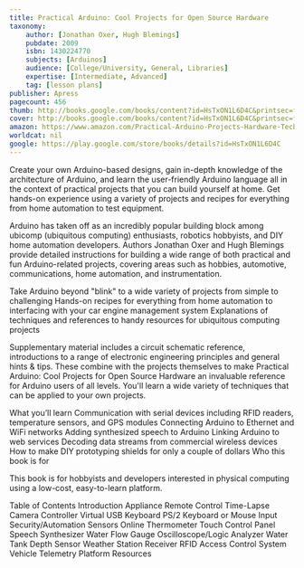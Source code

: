 ```yaml
---
title: Practical Arduino: Cool Projects for Open Source Hardware
taxonomy:
	author: [Jonathan Oxer, Hugh Blemings]
	pubdate: 2009
	isbn: 1430224770
	subjects: [Arduinos]
	audience: [College/University, General, Libraries]
	expertise: [Intermediate, Advanced]
	tag: [lesson plans]
publisher: Apress
pagecount: 456
thumb: http://books.google.com/books/content?id=HsTxON1L6D4C&printsec=frontcover&img=1&zoom=1&imgtk=AFLRE71hptcCtVW4roBEtwC4iJ3gf5A3qJ6WqCSn9b5jeiW2OE1zSrii0ZTdS554MWsJXh4VNmdiqu7Ff9SC9ymg6Xcp6nA7OUNQpWPyVxUPiyXw61GZNSXlOp6MNjTnY5Cf1PAL-xcA&source=gbs_api
cover: http://books.google.com/books/content?id=HsTxON1L6D4C&printsec=frontcover&img=1&zoom=1&imgtk=AFLRE71hptcCtVW4roBEtwC4iJ3gf5A3qJ6WqCSn9b5jeiW2OE1zSrii0ZTdS554MWsJXh4VNmdiqu7Ff9SC9ymg6Xcp6nA7OUNQpWPyVxUPiyXw61GZNSXlOp6MNjTnY5Cf1PAL-xcA&source=gbs_api
amazon: https://www.amazon.com/Practical-Arduino-Projects-Hardware-Technology/dp/1430224770
worldcat: nil
google: https://play.google.com/store/books/details?id=HsTxON1L6D4C
---
```

<p>Create your own Arduino-based designs, gain in-depth knowledge of the architecture of Arduino, and learn the user-friendly Arduino language all in the context of practical projects that you can build yourself at home. Get hands-on experience using a variety of projects and recipes for everything from home automation to test equipment.</p> <p>Arduino has taken off as an incredibly popular building block among ubicomp (ubiquitous computing) enthusiasts, robotics hobbyists, and DIY home automation developers. Authors Jonathan Oxer and Hugh Blemings provide detailed instructions for building a wide range of both practical and fun Arduino-related projects, covering areas such as hobbies, automotive, communications, home automation, and instrumentation.</p>  Take Arduino beyond &quot;blink&quot; to a wide variety of projects from simple to challenging  Hands-on recipes for everything from home automation to interfacing with your car engine management system  Explanations of techniques and references to handy resources for ubiquitous computing projects   <p>Supplementary material includes a circuit schematic reference, introductions to a range of electronic engineering principles and general hints &amp; tips. These combine with the projects themselves to make Practical Arduino: Cool Projects for Open Source Hardware an invaluable reference for Arduino users of all levels. You'll learn a wide variety of techniques that can be applied to your own projects.</p> What you’ll learn Communication with serial devices including RFID readers, temperature sensors, and GPS modules  Connecting Arduino to Ethernet and WiFi networks  Adding synthesized speech to Arduino  Linking Arduino to web services  Decoding data streams from commercial wireless devices  How to make DIY prototyping shields for only a couple of dollars   Who this book is for<p>This book is for hobbyists and developers interested in physical computing using a low-cost, easy-to-learn platform.</p> <p> </p> Table of Contents Introduction  Appliance Remote Control  Time-Lapse Camera Controller  Virtual USB Keyboard  PS/2 Keyboard or Mouse Input  Security/Automation Sensors  Online Thermometer  Touch Control Panel  Speech Synthesizer  Water Flow Gauge  Oscilloscope/Logic Analyzer  Water Tank Depth Sensor  Weather Station Receiver  RFID Access Control System  Vehicle Telemetry Platform  Resources